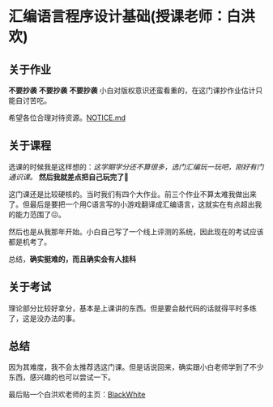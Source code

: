 # 汇编语言程序设计基础(授课老师：白洪欢)

## 关于作业

**不要抄袭**
**不要抄袭**
**不要抄袭**
小白对版权意识还蛮看重的，在这门课抄作业估计只能自讨苦吃。

希望各位合理对待资源。[NOTICE.md](NOTICE.md)

## 关于课程

选课的时候我是这样想的：*这学期学分还不算很多，选门汇编玩一玩吧，刚好有门通识课。* **然后我就差点把自己玩完了**🙂

这门课还是比较硬核的。当时我们有四个大作业。前三个作业不算太难我做出来了。但最后是要把一个用C语言写的小游戏翻译成汇编语言，这就实在有点超出我的能力范围了😖。

然后也是从我那年开始。小白自己写了一个线上评测的系统，因此现在的考试应该都是机考了。

总结，**确实挺难的，而且确实会有人挂科**

## 关于考试

理论部分比较好拿分，基本是上课讲的东西。但是要会敲代码的话就得平时多练了，这是没办法的事。

## 总结

因为其难度，我不会太推荐选这门课。但是话说回来，确实跟小白老师学到了不少东西，感兴趣的也可以尝试一下。

最后贴一个白洪欢老师的主页：[BlackWhite](http://cc.zju.edu.cn/bhh/)
